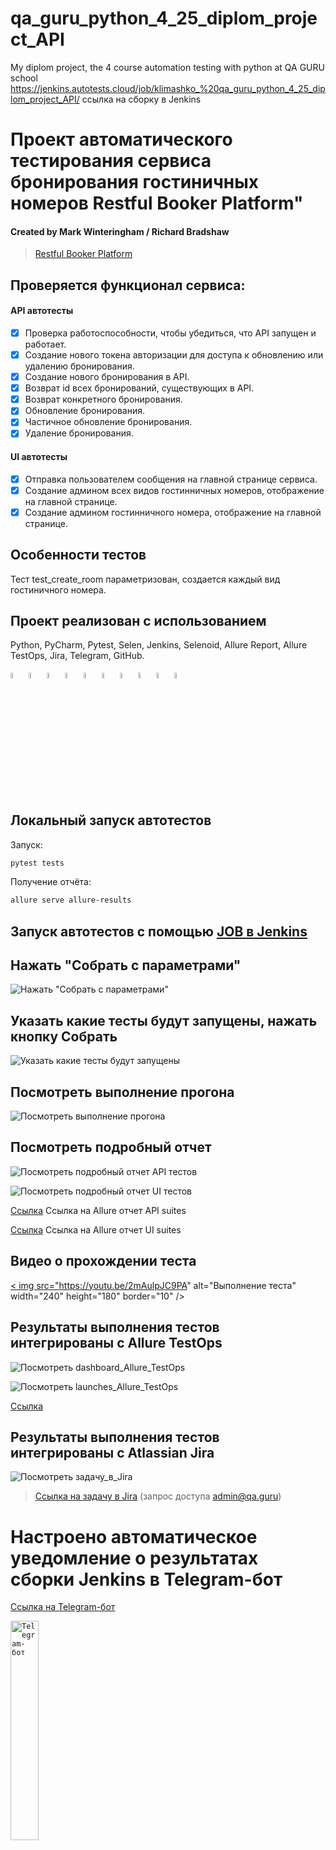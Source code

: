 # qa_guru_python_4_25_diplom_project_API

My diplom project, the 4 course automation testing with python at QA GURU school
https://jenkins.autotests.cloud/job/klimashko_%20qa_guru_python_4_25_diplom_project_API/
ссылка на сборку в Jenkins

# Проект автоматического тестирования сервиса бронирования гостиничных номеров Restful Booker Platform"

#### Created by Mark Winteringham / Richard Bradshaw

> <a target="_blank" href="https://automationintesting.online/">Restful Booker
> Platform</a>

## Проверяется функционал сервиса:

#### API автотесты

- [x] Проверка работоспособности, чтобы убедиться, что API запущен и работает.
- [x] Создание нового токена авторизации для доступа к обновлению или удалению
  бронирования.
- [x] Создание нового бронирования в API.
- [x] Возврат id всех бронирований, существующих в API.
- [x] Возврат конкретного бронирования.
- [x] Обновление бронирования.
- [x] Частичное обновление бронирования.
- [x] Удаление бронирования.

#### UI  автотесты

- [x] Отправка пользователем сообщения на главной странице сервиса.
- [x] Создание админом всех видов гостинничных номеров, отображение на главной
  странице.
- [x] Создание админом гостинничного номера, отображение на главной странице.

## Особенности тестов

Тест test_create_room параметризован, создается каждый вид гостиничного номера.

## Проект реализован с использованием

Python, PyCharm, Pytest, Selen, Jenkins, Selenoid, Allure Report, Allure TestOps, Jira,
Telegram, GitHub.
<p>
  <code><img width="5%" title="Python" src="resources/icons/python.png"></code>
  <code><img width="5%" title="Pycharm" src="resources/icons/pycharm.png"></code>
  <code><img width="5%" title="Pytest" src="resources/icons/pytest.png"></code>
  <code><img width="5%" title="Selene" src="resources/icons/selene.png"></code>
  <code><img width="5%" title="Jenkins" src="resources/icons/jenkins.png"></code>
  <code><img width="5%" title="selenoid" src="resources/icons/selenoid.png"></code>
  <code><img width="5%" title="Allure Report" src="resources/icons/allure.png"></code>
  <code><img width="5%" title="Jira" src="resources/icons/jira.png"></code>
  <code><img width="5%" title="Telegram" src="resources/icons/tg.png"></code>
  <code><img width="5%" title="GitHub" src="resources/icons/github.png"></code>
</p>

## Локальный запуск автотестов

Запуск:

```bash
pytest tests
```

Получение отчёта:

```bash
allure serve allure-results
```

## Запуск автотестов c помощью [JOB в Jenkins](https://jenkins.autotests.cloud/job/Students/job/klimashko_%20qa_guru_python_4_25_diplom_project_API/)

## Нажать "Собрать с параметрами"

![Нажать "Собрать с параметрами"](resources/screens/collect_with_params.png)

## Указать какие тесты будут запущены, нажать кнопку Собрать

![Указать какие тесты будут запущены](resources/screens/select_tests_push_button_collect.png)

## Посмотреть выполнение прогона

![Посмотреть выполнение прогона](resources/screens/test_run_results.png)

## Посмотреть подробный отчет

![Посмотреть подробный отчет  API тестов](resources/screens/detail_report_api.png)

![Посмотреть подробный отчет  UI тестов](resources/screens/detail_report_ui.png)

[Ссылка](https://jenkins.autotests.cloud/job/StrelnikovaL_restful-booker/allure/)
Ссылка на Allure отчет API suites

[Ссылка](https://jenkins.autotests.cloud/job/StrelnikovaL_restful-booker/allure/)
Ссылка на Allure отчет UI suites

## Видео о прохождении теста
<a href="http://www.youtube.com/watch?feature=player_embedded&v=BuPl-mdW1Dw" target="_blank"><
img src="https://youtu.be/2mAulpJC9PA"
alt="Выполнение теста" width="240" height="180" border="10" /></a>

## Результаты выполнения тестов интегрированы с Allure TestOps

![Посмотреть dashboard_Allure_TestOps](resources/screens/dashboard_testops.png)

![Посмотреть launches_Allure_TestOps](resources/screens/launches_testops.png)

[Ссылка](https://allure.autotests.cloud/project/3428/dashboards)

## Результаты выполнения тестов интегрированы с Atlassian Jira
![Посмотреть задачу_в_Jira](resources/screens/jira_task.png)
> <a target="_blank" href="https://jira.autotests.cloud/browse/HOMEWORK-764">Ссылка на
> задачу в Jira</a> (запрос доступа admin@qa.guru)

# Настроено автоматическое уведомление о результатах сборки Jenkins в Telegram-бот

[Ссылка на Telegram-бот](https://t.me/+Ctoxu_5DqE1hNDEy)

<p>
  <code><img width="30%" title="Telegram-бот" src="resources/screens/bot.png"></code>
</p>
